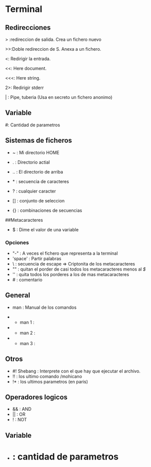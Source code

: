 # Terminal

## Redirecciones

&gt; :redireccion de salida. Crea un fichero nuevo

&gt;&gt;:Doble redireccion de S. Anexa a un fichero.

&lt;: Redirigir la entrada.

&lt;&lt;: Here document.

&lt;&lt;&lt;: Here string.

2>: Redirigir stderr

| : Pipe, tuberia (Usa en secreto un fichero anonimo)

## Variable

#: Cantidad de parametros

## Sistemas de ficheros

* ~ : Mi directorio HOME 
* . : Directorio actial 
* .. : El directorio de arriba

* \* : secuencia de caracteres
* ? : cualquier caracter
* [] : conjunto de seleccion 
* {} : combinaciones de secuencias

##Metacaracteres

* $ : Dime el valor de una variable

### Opciones

* "-" : A veces el fichero que representa a la terminal
* 'space' : Partir palabras
* \\ : secuencia de escape => Criptonita de los metacaracteres 
* "" : quitan el porder de casi todos los metacaracteres menos al _$_
* '' : quita todos los porderes a los de mas metacaracteres
* \# : comentario


## General 
 
* man : Manual de los comandos
- * man 1 :   
- * man 2 :
- * man 3 : 


## Otros 

 * \#! Shebang : Interprete con el que hay que ejecutar el archivo.
 * !! : los ultimo comando /mohicano
 * !\* : los ultimos parametros (en paris)


## Operadores logicos

 * && : AND 
 * || : OR
 * ! : NOT

## Variable

 * # : cantidad de parametros
